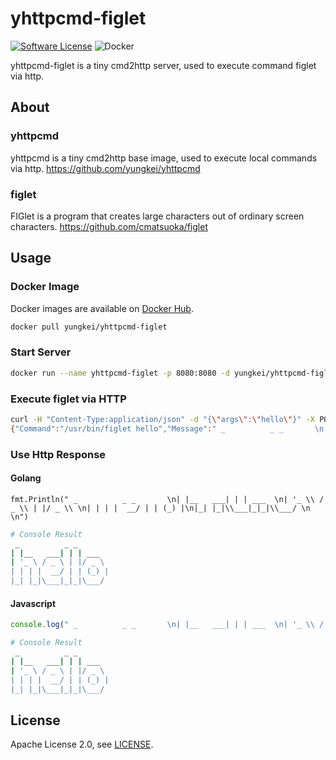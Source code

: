 # yhttpcmd-figlet

[![Software License](https://img.shields.io/github/license/yungkei/yhttpcmd-figlet)](LICENSE)
![Docker](https://img.shields.io/docker/v/yungkei/yhttpcmd-figlet?logo=docker)

yhttpcmd-figlet is a tiny cmd2http server, used to execute command figlet via http.

## About
### yhttpcmd
yhttpcmd is a tiny cmd2http base image, used to execute local commands via http.
https://github.com/yungkei/yhttpcmd

### figlet
FIGlet is a program that creates large characters out of ordinary
screen characters.
https://github.com/cmatsuoka/figlet

## Usage

### Docker Image
Docker images are available on [Docker Hub](https://hub.docker.com/r/yungkei/yhttpcmd-figlet/).
```bash
docker pull yungkei/yhttpcmd-figlet
```

### Start Server
```bash
docker run --name yhttpcmd-figlet -p 8080:8080 -d yungkei/yhttpcmd-figlet
```

### Execute figlet via HTTP
``` bash
curl -H "Content-Type:application/json" -d "{\"args\":\"hello\"}" -X POST 127.0.0.1:8080/figlet
{"Command":"/usr/bin/figlet hello","Message":" _          _ _       \n| |__   ___| | | ___  \n| '_ \\ / _ \\ | |/ _ \\ \n| | | |  __/ | | (_) |\n|_| |_|\\___|_|_|\\___/ \n                      \n"}
```

### Use Http Response

#### Golang
```golang
fmt.Println(" _          _ _       \n| |__   ___| | | ___  \n| '_ \\ / _ \\ | |/ _ \\ \n| | | |  __/ | | (_) |\n|_| |_|\\___|_|_|\\___/ \n                      \n")
```
```bash
# Console Result
 _          _ _       
| |__   ___| | | ___  
| '_ \ / _ \ | |/ _ \ 
| | | |  __/ | | (_) |
|_| |_|\___|_|_|\___/ 
```


#### Javascript
```javascript
console.log(" _          _ _       \n| |__   ___| | | ___  \n| '_ \\ / _ \\ | |/ _ \\ \n| | | |  __/ | | (_) |\n|_| |_|\\___|_|_|\\___/ \n                      \n")
```
```bash
# Console Result
 _          _ _       
| |__   ___| | | ___  
| '_ \ / _ \ | |/ _ \ 
| | | |  __/ | | (_) |
|_| |_|\___|_|_|\___/ 
```

## License

Apache License 2.0, see [LICENSE](https://github.com/yungkei/yhttpcmd-figlet/blob/main/LICENSE).

